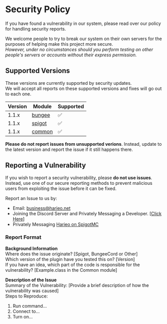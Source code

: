 # Security Policy

If you have found a vulnerability in our system, please read over our policy for handling security reports.

We welcome people to try to break our system on their own servers for the purposes 
of helping make this project more secure.  
_However, under no circumstances should you perform testing on other people's servers or accounts without their express permission._

## Supported Versions

These versions are currently supported by security updates.  
We will accept all reports on these supported versions and fixes will go out
to each one. 

| Version | Module | Supported          |
| ------- | ------ | ------------------ |
| 1.1.x   | [bungee](https://github.com/Harieo/ForceConnect/tree/master/bungee) | :white_check_mark: |
| 1.1.x   | [spigot](https://github.com/Harieo/ForceConnect/tree/master/spigot) | :white_check_mark: |
| 1.1.x   | [common](https://github.com/Harieo/ForceConnect/tree/master/common) | :white_check_mark: |

**Please do not report issues from unsupported verions**. 
Instead, update to the latest version and report the issue if it still happens there.

## Reporting a Vulnerability

If you wish to report a security vulnerability, please **do not use issues**.  
Instead, use one of our secure reporting methods to prevent malicious users from exploiting the issue before it can be fixed.

Report an Issue to us by:
- Email: [business@harieo.net](mailto:business@harieo.net)
- Joining the Discord Server and Privately Messaging a Developer. [[Click Here](https://discord.gg/zTwWZAR)]
- Privately Messaging [Harieo on SpigotMC](https://www.spigotmc.org/members/harieo.113830/)

### Report Format

**Background Information**  
Where does the issue originate? [Spigot, BungeeCord or Other]  
Which version of the plugin have you tested this on? [Version]  
If you have an idea, which part of the code is responsible for the vulnerability? [Example.class in the Common module]  

**Description of the Issue**    
Summary of the Vulnerability: [Provide a brief description of how the vulnerability was caused]  
Steps to Reproduce:
1. Run command...
2. Connect to...
3. Turn on...
